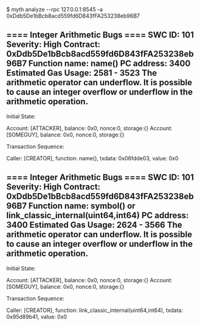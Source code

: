 $ myth analyze --rpc 127.0.0.1:8545 -a 0xDdb5De1bBcb8acd559fd6D843fFA253238eb96B7

==== Integer Arithmetic Bugs ====
SWC ID: 101
Severity: High
Contract: 0xDdb5De1bBcb8acd559fd6D843fFA253238eb96B7
Function name: name()
PC address: 3400
Estimated Gas Usage: 2581 - 3523
The arithmetic operator can underflow.
It is possible to cause an integer overflow or underflow in the arithmetic operation.
--------------------
Initial State:

Account: [ATTACKER], balance: 0x0, nonce:0, storage:{}
Account: [SOMEGUY], balance: 0x0, nonce:0, storage:{}

Transaction Sequence:

Caller: [CREATOR], function: name(), txdata: 0x06fdde03, value: 0x0

==== Integer Arithmetic Bugs ====
SWC ID: 101
Severity: High
Contract: 0xDdb5De1bBcb8acd559fd6D843fFA253238eb96B7
Function name: symbol() or link_classic_internal(uint64,int64)
PC address: 3400
Estimated Gas Usage: 2624 - 3566
The arithmetic operator can underflow.
It is possible to cause an integer overflow or underflow in the arithmetic operation.
--------------------
Initial State:

Account: [ATTACKER], balance: 0x0, nonce:0, storage:{}
Account: [SOMEGUY], balance: 0x0, nonce:0, storage:{}

Transaction Sequence:

Caller: [CREATOR], function: link_classic_internal(uint64,int64), txdata: 0x95d89b41, value: 0x0
